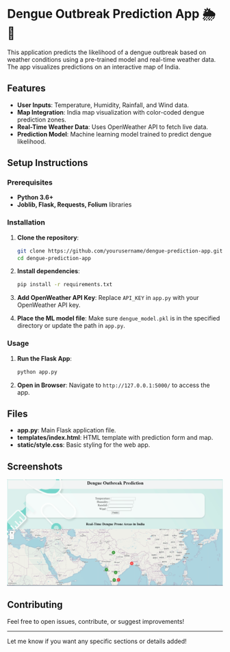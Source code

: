 # Dengue Outbreak Prediction App 🌦️🦟

This application predicts the likelihood of a dengue outbreak based on weather conditions using a pre-trained model and real-time weather data. The app visualizes predictions on an interactive map of India.

## Features

- **User Inputs**: Temperature, Humidity, Rainfall, and Wind data.
- **Map Integration**: India map visualization with color-coded dengue prediction zones.
- **Real-Time Weather Data**: Uses OpenWeather API to fetch live data.
- **Prediction Model**: Machine learning model trained to predict dengue likelihood.

## Setup Instructions

### Prerequisites

- **Python 3.6+**
- **Joblib, Flask, Requests, Folium** libraries

### Installation

1. **Clone the repository**:
    ```bash
    git clone https://github.com/yourusername/dengue-prediction-app.git
    cd dengue-prediction-app
    ```

2. **Install dependencies**:
    ```bash
    pip install -r requirements.txt
    ```

3. **Add OpenWeather API Key**:
   Replace `API_KEY` in `app.py` with your OpenWeather API key.

4. **Place the ML model file**:
   Make sure `dengue_model.pkl` is in the specified directory or update the path in `app.py`.

### Usage

1. **Run the Flask App**:
    ```bash
    python app.py
    ```

2. **Open in Browser**:
   Navigate to `http://127.0.0.1:5000/` to access the app.

## Files

- **app.py**: Main Flask application file.
- **templates/index.html**: HTML template with prediction form and map.
- **static/style.css**: Basic styling for the web app.

## Screenshots
![Dengue Prediction](Dengue.png)



## Contributing

Feel free to open issues, contribute, or suggest improvements!

---

Let me know if you want any specific sections or details added!
